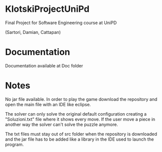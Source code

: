 # KlotskiProjectUniPd
Final Project for Software Engineering course at UniPD

(Sartori, Damian, Cattapan)

# Documentation
Documentation available at Doc folder

# Notes
No jar file available. In order to play the game download the repository and open the main file with an IDE like eclipse.

The solver can only solve the original default configuration creating a "Soluzioni.txt" file where it shows every move. If the user move a piece in another way the solver can't solve the puzzle anymore.

The txt files must stay out of src folder when the repository is downloaded and the jar file has to be added like a library in the IDE used to launch the program.

